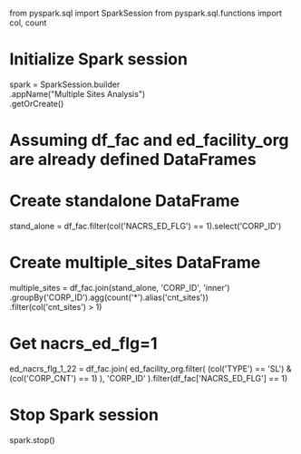 from pyspark.sql import SparkSession
from pyspark.sql.functions import col, count

# Initialize Spark session
spark = SparkSession.builder \
    .appName("Multiple Sites Analysis") \
    .getOrCreate()

# Assuming df_fac and ed_facility_org are already defined DataFrames

# Create standalone DataFrame
stand_alone = df_fac.filter(col('NACRS_ED_FLG') == 1).select('CORP_ID')

# Create multiple_sites DataFrame
multiple_sites = df_fac.join(stand_alone, 'CORP_ID', 'inner') \
    .groupBy('CORP_ID').agg(count('*').alias('cnt_sites')) \
    .filter(col('cnt_sites') > 1)

# Get nacrs_ed_flg=1
ed_nacrs_flg_1_22 = df_fac.join(
    ed_facility_org.filter(
        (col('TYPE') == 'SL') & (col('CORP_CNT') == 1)
    ),
    'CORP_ID'
).filter(df_fac['NACRS_ED_FLG'] == 1)

# Stop Spark session
spark.stop()

